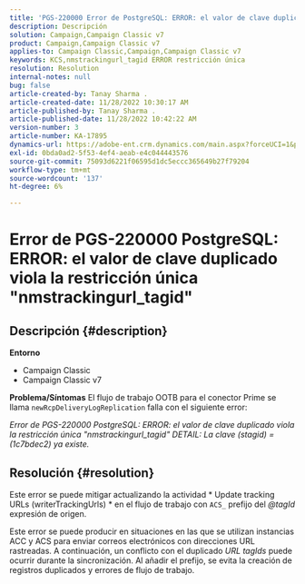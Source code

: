 ```yaml
---
title: 'PGS-220000 Error de PostgreSQL: ERROR: el valor de clave duplicado viola la restricción única "nmstrackingurl_tagid"'
description: Descripción
solution: Campaign,Campaign Classic v7
product: Campaign,Campaign Classic v7
applies-to: Campaign Classic,Campaign,Campaign Classic v7
keywords: KCS,nmstrackingurl_tagid ERROR restricción única
resolution: Resolution
internal-notes: null
bug: false
article-created-by: Tanay Sharma .
article-created-date: 11/28/2022 10:30:17 AM
article-published-by: Tanay Sharma .
article-published-date: 11/28/2022 10:42:22 AM
version-number: 3
article-number: KA-17895
dynamics-url: https://adobe-ent.crm.dynamics.com/main.aspx?forceUCI=1&pagetype=entityrecord&etn=knowledgearticle&id=71f5a1a5-076f-ed11-9562-6045bd006239
exl-id: 0bda0ad2-5f53-4ef4-aeab-e4c044443576
source-git-commit: 75093d6221f06595d1dc5eccc365649b27f79204
workflow-type: tm+mt
source-wordcount: '137'
ht-degree: 6%

---
```


# Error de PGS-220000 PostgreSQL: ERROR: el valor de clave duplicado viola la restricción única &quot;nmstrackingurl_tagid&quot;

## Descripción {#description}

<b>Entorno</b>
- Campaign Classic
- Campaign Classic v7



<b>Problema/Síntomas</b>
El flujo de trabajo OOTB para el conector Prime se llama `newRcpDeliveryLogReplication` falla con el siguiente error:

*Error de PGS-220000 PostgreSQL: ERROR: el valor de clave duplicado viola la restricción única &quot;nmstrackingurl_tagid&quot; DETAIL: La clave (stagid) = (1c7bdec2) ya existe.*


## Resolución {#resolution}


Este error se puede mitigar actualizando la actividad * Update tracking URLs (writerTrackingUrls) * en el flujo de trabajo con `ACS_` prefijo del *@tagId* expresión de origen.

Este error se puede producir en situaciones en las que se utilizan instancias ACC y ACS para enviar correos electrónicos con direcciones URL rastreadas. A continuación, un conflicto con el duplicado *URL* *tagIds* puede ocurrir durante la sincronización. Al añadir el prefijo, se evita la creación de registros duplicados y errores de flujo de trabajo.
